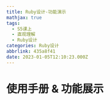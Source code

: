 ```yaml
---
title: Ruby设计-功能演示
mathjax: true
tags:
  - S5课上
  - 直观理解
  - Ruby设计
categories: Ruby设计
abbrlink: 435a8f41
date: 2023-01-05T12:10:23.000Z
---
```


# 使用手册 & 功能展示

